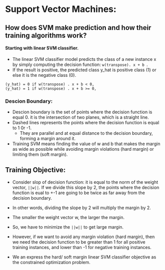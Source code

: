 # Support Vector Machines:

## How does SVM make prediction and how their training algorithms work?

#### Starting with linear SVM classifier.
- The linear SVM classifier model predicts the class of a new instance x by simply computing the decision function: `w(transpose). x + b `.
- If the result is positive, the predicted class y_hat is positive class (1) or else it is the negative class (0).

```
(y_hat) = 0 if w(transpose) . x + b < 0,
(y_hat) = 1 if w(transpose) . x + b >= 0,
```
### Descion Boundary: 
- Descion boundary is the set of points where the decision function is equal 0. it is the intersection of two planes, which is a straight line.
- Dashed lines represents the points where the decision function is equal to 1 0r -1. 
  - They are parallel and at equal distance to the decision boundary, forming a margin around it.
- Training SVM means finding the value of w and b that makes the margin as wide as possible while avoiding margin violations (hard margin) or limiting them (soft margin).

## Training Objective:
- Consider slop of decision function: it is equal to the norm of the weight vector, `||w||`. If we divide this slope by 2, the points where the decision function is eual to +-1 are going to be twice as far away from the decision boundary. 
- In other words, dividing the slope by 2 will multiply the margin by 2.
- The smaller the weight vector w, the larger the margin.
- So, we have to minimize the `||w||` to get large margin.
- However, if we want to avoid any margin violation (hard margin), then we need the decision function to be greater than 1 for all positive training instances, and lower than -1 for negative training instances.

- We an express the hard/ soft margin linear SVM classifier objective  as the constrained optimization problem.
